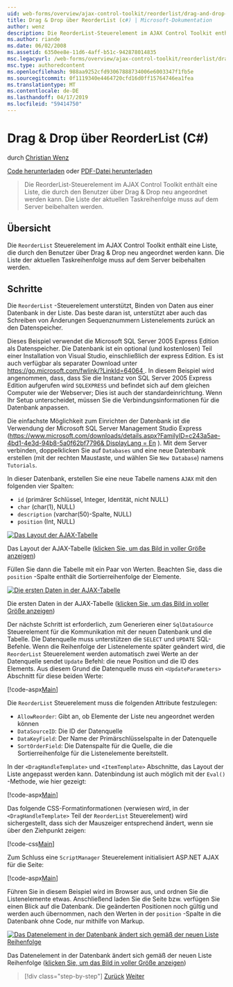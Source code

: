 ```yaml
---
uid: web-forms/overview/ajax-control-toolkit/reorderlist/drag-and-drop-via-reorderlist-cs
title: Drag & Drop über ReorderList (c#) | Microsoft-Dokumentation
author: wenz
description: Die ReorderList-Steuerelement im AJAX Control Toolkit enthält eine Liste, die durch den Benutzer über Drag & Drop neu angeordnet werden kann. Die Liste der aktuellen Taskreihenfolge sollte...
ms.author: riande
ms.date: 06/02/2008
ms.assetid: 6350ee8e-11d6-4aff-b51c-942878014835
msc.legacyurl: /web-forms/overview/ajax-control-toolkit/reorderlist/drag-and-drop-via-reorderlist-cs
msc.type: authoredcontent
ms.openlocfilehash: 988aa9252cfd93067888734006e6003347f1fb5e
ms.sourcegitcommit: 0f1119340e4464720cfd16d0ff15764746ea1fea
ms.translationtype: MT
ms.contentlocale: de-DE
ms.lasthandoff: 04/17/2019
ms.locfileid: "59414750"
---
```

# <a name="drag-and-drop-via-reorderlist-c"></a>Drag & Drop über ReorderList (C#)

durch [Christian Wenz](https://github.com/wenz)

[Code herunterladen](http://download.microsoft.com/download/9/3/f/93f8daea-bebd-4821-833b-95205389c7d0/ReorderList5.cs.zip) oder [PDF-Datei herunterladen](http://download.microsoft.com/download/2/d/c/2dc10e34-6983-41d4-9c08-f78f5387d32b/reorderlist5CS.pdf)

> Die ReorderList-Steuerelement im AJAX Control Toolkit enthält eine Liste, die durch den Benutzer über Drag & Drop neu angeordnet werden kann. Die Liste der aktuellen Taskreihenfolge muss auf dem Server beibehalten werden.


## <a name="overview"></a>Übersicht

Die `ReorderList` Steuerelement im AJAX Control Toolkit enthält eine Liste, die durch den Benutzer über Drag & Drop neu angeordnet werden kann. Die Liste der aktuellen Taskreihenfolge muss auf dem Server beibehalten werden.

## <a name="steps"></a>Schritte

Die `ReorderList` -Steuerelement unterstützt, Binden von Daten aus einer Datenbank in der Liste. Das beste daran ist, unterstützt aber auch das Schreiben von Änderungen Sequenznummern Listenelements zurück an den Datenspeicher.

Dieses Beispiel verwendet die Microsoft SQL Server 2005 Express Edition als Datenspeicher. Die Datenbank ist ein optional (und kostenlosen) Teil einer Installation von Visual Studio, einschließlich der express Edition. Es ist auch verfügbar als separater Download unter [ https://go.microsoft.com/fwlink/?LinkId=64064 ](https://go.microsoft.com/fwlink/?LinkId=64064). In diesem Beispiel wird angenommen, dass, dass Sie die Instanz von SQL Server 2005 Express Edition aufgerufen wird `SQLEXPRESS` und befindet sich auf dem gleichen Computer wie der Webserver; Dies ist auch der standardeinrichtung. Wenn Ihr Setup unterscheidet, müssen Sie die Verbindungsinformationen für die Datenbank anpassen.

Die einfachste Möglichkeit zum Einrichten der Datenbank ist die Verwendung der Microsoft SQL Server Management Studio Express ([https://www.microsoft.com/downloads/details.aspx?FamilyID=c243a5ae-4bd1-4e3d-94b8-5a0f62bf7796&amp; DisplayLang = En](https://www.microsoft.com/downloads/details.aspx?FamilyID=c243a5ae-4bd1-4e3d-94b8-5a0f62bf7796&amp;DisplayLang=en) ). Mit dem Server verbinden, doppelklicken Sie auf `Databases` und eine neue Datenbank erstellen (mit der rechten Maustaste, und wählen Sie `New Database`) namens `Tutorials`.

In dieser Datenbank, erstellen Sie eine neue Tabelle namens `AJAX` mit den folgenden vier Spalten:

- `id` (primärer Schlüssel, Integer, Identität, nicht NULL)
- `char` (char(1), NULL)
- `description` (varchar(50)-Spalte, NULL)
- `position` (Int, NULL)


[![Das Layout der AJAX-Tabelle](drag-and-drop-via-reorderlist-cs/_static/image2.png)](drag-and-drop-via-reorderlist-cs/_static/image1.png)

Das Layout der AJAX-Tabelle ([klicken Sie, um das Bild in voller Größe anzeigen](drag-and-drop-via-reorderlist-cs/_static/image3.png))


Füllen Sie dann die Tabelle mit ein Paar von Werten. Beachten Sie, dass die `position` -Spalte enthält die Sortierreihenfolge der Elemente.


[![Die ersten Daten in der AJAX-Tabelle](drag-and-drop-via-reorderlist-cs/_static/image5.png)](drag-and-drop-via-reorderlist-cs/_static/image4.png)

Die ersten Daten in der AJAX-Tabelle ([klicken Sie, um das Bild in voller Größe anzeigen](drag-and-drop-via-reorderlist-cs/_static/image6.png))


Der nächste Schritt ist erforderlich, zum Generieren einer `SqlDataSource` Steuerelement für die Kommunikation mit der neuen Datenbank und die Tabelle. Die Datenquelle muss unterstützen die `SELECT` und `UPDATE` SQL-Befehle. Wenn die Reihenfolge der Listenelemente später geändert wird, die `ReorderList` Steuerelement werden automatisch zwei Werte an der Datenquelle sendet `Update` Befehl: die neue Position und die ID des Elements. Aus diesem Grund die Datenquelle muss ein `<UpdateParameters>` Abschnitt für diese beiden Werte:

[!code-aspx[Main](drag-and-drop-via-reorderlist-cs/samples/sample1.aspx)]

Die `ReorderList` Steuerelement muss die folgenden Attribute festzulegen:

- `AllowReorder`: Gibt an, ob Elemente der Liste neu angeordnet werden können
- `DataSourceID`: Die ID der Datenquelle
- `DataKeyField`: Der Name der Primärschlüsselspalte in der Datenquelle
- `SortOrderField`: Die Datenspalte für die Quelle, die die Sortierreihenfolge für die Listenelemente bereitstellt.

In der `<DragHandleTemplate>` und `<ItemTemplate>` Abschnitte, das Layout der Liste angepasst werden kann. Datenbindung ist auch möglich mit der `Eval()` -Methode, wie hier gezeigt:

[!code-aspx[Main](drag-and-drop-via-reorderlist-cs/samples/sample2.aspx)]

Das folgende CSS-Formatinformationen (verwiesen wird, in der `<DragHandleTemplate>` Teil der `ReorderList` Steuerelement) wird sichergestellt, dass sich der Mauszeiger entsprechend ändert, wenn sie über den Ziehpunkt zeigen:

[!code-css[Main](drag-and-drop-via-reorderlist-cs/samples/sample3.css)]

Zum Schluss eine `ScriptManager` Steuerelement initialisiert ASP.NET AJAX für die Seite:

[!code-aspx[Main](drag-and-drop-via-reorderlist-cs/samples/sample4.aspx)]

Führen Sie in diesem Beispiel wird im Browser aus, und ordnen Sie die Listenelemente etwas. Anschließend laden Sie die Seite bzw. verfügen Sie einen Blick auf die Datenbank. Die geänderten Positionen noch gültig und werden auch übernommen, nach den Werten in der `position` -Spalte in die Datenbank ohne Code, nur mithilfe von Markup.


[![Das Datenelement in der Datenbank ändert sich gemäß der neuen Liste Reihenfolge](drag-and-drop-via-reorderlist-cs/_static/image8.png)](drag-and-drop-via-reorderlist-cs/_static/image7.png)

Das Datenelement in der Datenbank ändert sich gemäß der neuen Liste Reihenfolge ([klicken Sie, um das Bild in voller Größe anzeigen](drag-and-drop-via-reorderlist-cs/_static/image9.png))

> [!div class="step-by-step"]
> [Zurück](using-postbacks-with-reorderlist-cs.md)
> [Weiter](using-postbacks-with-reorderlist-vb.md)
